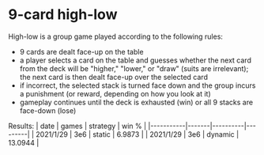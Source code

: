 9-card high-low
===============
High-low is a group game played according to the following rules:
* 9 cards are dealt face-up on the table
* a player selects a card on the table and guesses whether the next card from
  the deck will be "higher," "lower," or "draw" (suits are irrelevant); the
  next card is then dealt face-up over the selected card
* if incorrect, the selected stack is turned face down and the group incurs a
  punishment (or reward, depending on how you look at it)
* gameplay continues until the deck is exhausted (win) or all 9 stacks are
  face-down (lose)

Results:
| date      | games | strategy | win %   |
|-----------|-------|----------|---------|
| 2021/1/29 | 3e6   | static   | 6.9873  |
| 2021/1/29 | 3e6   | dynamic  | 13.0944 |


